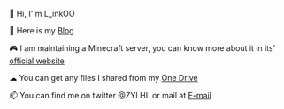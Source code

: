 👋 Hi, I' m L_inkOO

👀 Here is my [Blog](https://blog.linkmc.cloud)

🎮 I am maintaining a Minecraft server, you can know more about it in its' [official website](https://www.linkmc.cloud)

☁ You can get any files I shared from my [One Drive](https://onedrive.linkmc.cloud)

📫 You can find me on twitter @ZYLHL or mail at [E-mail](mailto:admin@linkmc.cloud)

<!---
ZYLHL/ZYLHL is a ✨ special ✨ repository because its `README.md` (this file) appears on your GitHub profile.
You can click the Preview link to take a look at your changes.
--->
